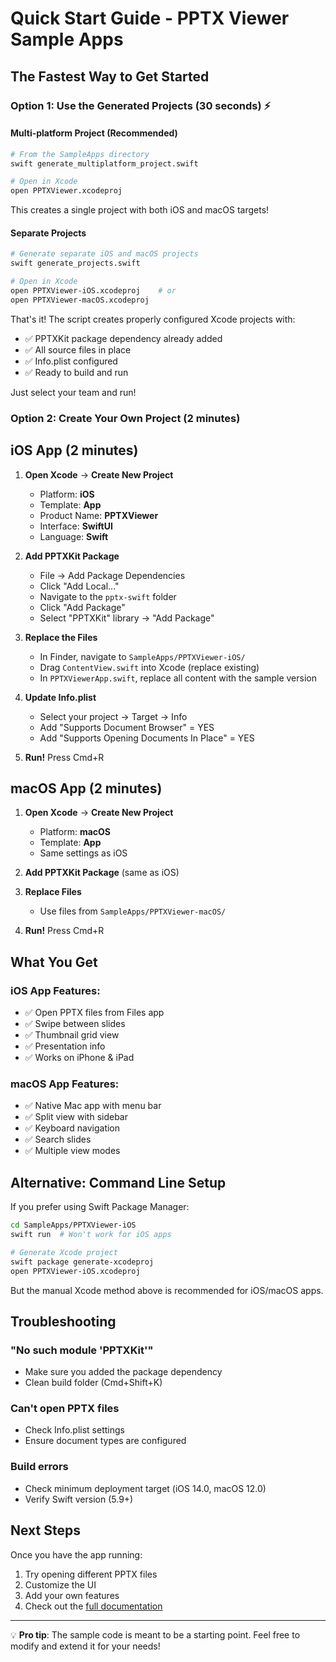 # Quick Start Guide - PPTX Viewer Sample Apps

## The Fastest Way to Get Started

### Option 1: Use the Generated Projects (30 seconds) ⚡

#### Multi-platform Project (Recommended)
```bash
# From the SampleApps directory
swift generate_multiplatform_project.swift

# Open in Xcode
open PPTXViewer.xcodeproj
```

This creates a single project with both iOS and macOS targets!

#### Separate Projects
```bash
# Generate separate iOS and macOS projects
swift generate_projects.swift

# Open in Xcode
open PPTXViewer-iOS.xcodeproj    # or
open PPTXViewer-macOS.xcodeproj
```

That's it! The script creates properly configured Xcode projects with:
- ✅ PPTXKit package dependency already added
- ✅ All source files in place
- ✅ Info.plist configured
- ✅ Ready to build and run

Just select your team and run!

### Option 2: Create Your Own Project (2 minutes)

## iOS App (2 minutes)

1. **Open Xcode** → **Create New Project**
   - Platform: **iOS**
   - Template: **App**
   - Product Name: **PPTXViewer**
   - Interface: **SwiftUI**
   - Language: **Swift**

2. **Add PPTXKit Package**
   - File → Add Package Dependencies
   - Click "Add Local..."
   - Navigate to the `pptx-swift` folder
   - Click "Add Package"
   - Select "PPTXKit" library → "Add Package"

3. **Replace the Files**
   - In Finder, navigate to `SampleApps/PPTXViewer-iOS/`
   - Drag `ContentView.swift` into Xcode (replace existing)
   - In `PPTXViewerApp.swift`, replace all content with the sample version

4. **Update Info.plist**
   - Select your project → Target → Info
   - Add "Supports Document Browser" = YES
   - Add "Supports Opening Documents In Place" = YES

5. **Run!** Press Cmd+R

## macOS App (2 minutes)

1. **Open Xcode** → **Create New Project**
   - Platform: **macOS**
   - Template: **App**
   - Same settings as iOS

2. **Add PPTXKit Package** (same as iOS)

3. **Replace Files**
   - Use files from `SampleApps/PPTXViewer-macOS/`

4. **Run!** Press Cmd+R

## What You Get

### iOS App Features:
- ✅ Open PPTX files from Files app
- ✅ Swipe between slides
- ✅ Thumbnail grid view
- ✅ Presentation info
- ✅ Works on iPhone & iPad

### macOS App Features:
- ✅ Native Mac app with menu bar
- ✅ Split view with sidebar
- ✅ Keyboard navigation
- ✅ Search slides
- ✅ Multiple view modes

## Alternative: Command Line Setup

If you prefer using Swift Package Manager:

```bash
cd SampleApps/PPTXViewer-iOS
swift run  # Won't work for iOS apps

# Generate Xcode project
swift package generate-xcodeproj
open PPTXViewer-iOS.xcodeproj
```

But the manual Xcode method above is recommended for iOS/macOS apps.

## Troubleshooting

### "No such module 'PPTXKit'"
- Make sure you added the package dependency
- Clean build folder (Cmd+Shift+K)

### Can't open PPTX files
- Check Info.plist settings
- Ensure document types are configured

### Build errors
- Check minimum deployment target (iOS 14.0, macOS 12.0)
- Verify Swift version (5.9+)

## Next Steps

Once you have the app running:
1. Try opening different PPTX files
2. Customize the UI
3. Add your own features
4. Check out the [full documentation](README.md)

---

💡 **Pro tip**: The sample code is meant to be a starting point. Feel free to modify and extend it for your needs!